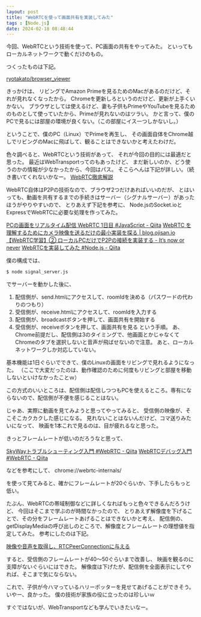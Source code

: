 ```yaml
---
layout: post
title: "WebRTCを使って画面共有を実装してみた"
tags : [Node.js]
date: 2024-02-18 08:48:44
---
```


今回、WebRTCという技術を使って、PC画面の共有をやってみた。
といってもローカルネットワークで動くだけのもの。

つくったものは下記。

[ryotakato/browser_viewer](https://github.com/ryotakato/browser_viewer)




きっかけは、
リビングでAmazon Primeを見るためのMacがあるのだけど、それが見れなくなったから。
Chromeを更新しろというのだけど、更新が上手くいかない。
ブラウザとしては使えるけど、妻も子供もPrimeやYouTubeを見るためのものとして使っていたから、Primeが見れないのはツラい。
かと言って、僕のPCで見るには部屋の環境が良くない。（この部屋にイス一つしかないし。）

ということで、僕のPC（Linux）でPrimeを再生し、
その画面自体をChrome越しでリビングのMacに飛ばして、観ることはできないかと考えたわけだ。



色々調べると、WebRTCという技術があって、
それが今回の目的には最適だと思った。
最近はWebTransportってのもあったけど、
まだ新しいのか、どう使うのかの情報が少なかったから、今回はパス。
そこらへんは下記が詳しい。（続き書いてくれないかなー。
[WebRTC徹底解説](https://zenn.dev/yuki_uchida/books/c0946d19352af5)


WebRTC自体はP2Pの技術なので、ブラウザ2つだけあればいいのだが、
とはいっても、動画を共有するまでの手続きはサーバー（シグナルサーバー）があったほうがやりやすいので、
とりあえず下記を参考に、
Node.jsのSocket.ioとExpressでWebRTCに必要な処理を作ってみた。

[PCの画面をリアルタイム配信 WebRTC 1日目 #JavaScript - Qiita](https://qiita.com/kotazuck/items/7ad1672c71aa38d6af6d#%E9%85%8D%E4%BF%A1%E5%81%B4)
[WebRTC を理解するためにカメラ映像を送るだけの最小実装を探る &#124; blog.ojisan.io](https://blog.ojisan.io/webrtc-video-minimal-impl/)
[【WebRTC学習】② ローカルPCだけでP2Pの接続を実装する - It’s now or never](https://inon29.hateblo.jp/entry/2020/02/03/221103)
[WebRTCを実装してみた #Node.js - Qiita](https://qiita.com/Turtle-child-No2/items/7205d5c1399375a8c10b)

僕の構成では、

```bash
$ node signal_server.js
```

でサーバーを動かした後に、
1. 配信側が、send.htmlにアクセスして、roomIdを決める（パスワードの代わりのつもり）
2. 受信側が、receive.htmlにアクセスして、roomIdを入力する
3. 配信側が、broadcastボタンを押して、画面共有を開始する
4. 受信側が、receiveボタンを押して、画面共有を見る
という手順。
あ、Chrome前提だし、配信側は3のタイミングで、他画面とかじゃなくてChromeのタブを選択しないと音声が飛ばせないので注意。
あと、ローカルネットワークしか対応していない。

基本機能は1日ぐらいでできて、僕のLinuxの画面をリビングで見れるようになった。
（ここで大変だったのは、動作確認のために何度もリビングと部屋を移動しないといけなかったことｗ）

この方式のいいところは、配信側は配信しつつもPCを使えるところ。専有にならないので、配信側が不便を感じることはない。



じゃあ、実際に動画を見てみようと思ってやってみると、
受信側の映像が、そこそこカクカクした感じになる。
見れないことはないんだけど、コマ送りみたいになって、
映画を1本これで見るのは、目が疲れるなと思った。

きっとフレームレートが低いのだろうなと思って、

[SkyWayトラブルシューティング入門 #WebRTC - Qiita](https://qiita.com/B-B/items/25603041288271670c6e)
[WebRTCデバッグ入門 #WebRTC - Qiita](https://qiita.com/yusuke84/items/8d232c8d24156f16e8ba)


などを参考にして、
chrome://webrtc-internals/

を使って見てみると、確かにフレームレートが20ぐらいか、下手したらもっと低い。

たぶん、WebRTCの帯域制御などに詳しくなればもっと色々できるんだろうけど、
今回はそこまで学ぶのが時間なかったので、
とりあえず解像度を下げることで、その分をフレームレートあげることはできないかと考え、
配信側の、getDisplayMediaの呼び出しのところで、解像度とフレームレートの理想値を指定してみた。
参考にしたのは下記。

[映像や音声を取得し、RTCPeerConnectionに与える](https://zenn.dev/yuki_uchida/books/c0946d19352af5/viewer/320c67)



すると、受信側のフレームレートが40〜50ぐらいまで改善し、
映画を観るのに支障がないぐらいにはできた。
解像度は下げたが、配信側を全面表示にしてやれば、そこまで気にならない。

これで、子供が今ハマっているハリーポッターを見せてあげることができそう。
いやー、良かった。
僕の技術が家族の役に立ったのは珍しいｗ


すぐではないが、WebTransportなども学んでいきたいなー。







